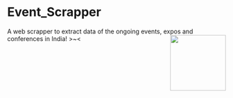 # Event_Scrapper
A web scrapper to extract data of the ongoing events, expos and conferences in India! >~&lt;
<img src="https://i.pinimg.com/736x/62/9c/93/629c9389f64c96f70163ee0927e29d94.jpg" align="right" width="128"/>
